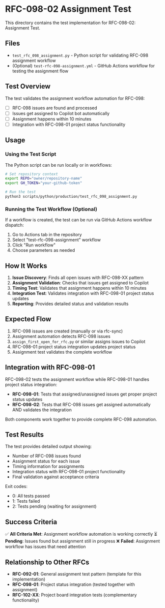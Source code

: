 # RFC-098-02 Assignment Test

This directory contains the test implementation for RFC-098-02: Assignment Test.

## Files

- `test_rfc_098_assignment.py` - Python script for validating RFC-098 assignment workflow
- (Optional) `test-rfc-098-assignment.yml` - GitHub Actions workflow for testing the assignment flow

## Test Overview

The test validates the assignment workflow automation for RFC-098:
- [ ] RFC-098 issues are found and processed
- [ ] Issues get assigned to Copilot bot automatically
- [ ] Assignment happens within 10 minutes
- [ ] Integration with RFC-098-01 project status functionality

## Usage

### Using the Test Script

The Python script can be run locally or in workflows:

```bash
# Set repository context
export REPO="owner/repository-name"
export GH_TOKEN="your-github-token"

# Run the test
python3 scripts/python/production/test_rfc_098_assignment.py
```

### Running the Test Workflow (Optional)

If a workflow is created, the test can be run via GitHub Actions workflow dispatch:

1. Go to Actions tab in the repository
2. Select "test-rfc-098-assignment" workflow
3. Click "Run workflow"
4. Choose parameters as needed

## How It Works

1. **Issue Discovery**: Finds all open issues with RFC-098-XX pattern
2. **Assignment Validation**: Checks that issues get assigned to Copilot
3. **Timing Test**: Validates that assignment happens within 10 minutes
4. **Integration Test**: Validates integration with RFC-098-01 project status updates
5. **Reporting**: Provides detailed status and validation results

## Expected Flow

1. RFC-098 issues are created (manually or via rfc-sync)
2. Assignment automation detects RFC-098 issues
3. `assign_first_open_for_rfc.py` or similar assigns issues to Copilot
4. RFC-098-01 project status integration updates project status
5. Assignment test validates the complete workflow

## Integration with RFC-098-01

RFC-098-02 tests the assignment workflow while RFC-098-01 handles project status integration:

- **RFC-098-01**: Tests that assigned/unassigned issues get proper project status updates
- **RFC-098-02**: Tests that RFC-098 issues get assigned automatically AND validates the integration

Both components work together to provide complete RFC-098 automation.

## Test Results

The test provides detailed output showing:
- Number of RFC-098 issues found
- Assignment status for each issue
- Timing information for assignments
- Integration status with RFC-098-01 project functionality
- Final validation against acceptance criteria

Exit codes:
- 0: All tests passed
- 1: Tests failed
- 2: Tests pending (waiting for assignment)

## Success Criteria

✅ **All Criteria Met**: Assignment workflow automation is working correctly
⏳ **Pending**: Issues found but assignment still in progress
❌ **Failed**: Assignment workflow has issues that need attention

## Relationship to Other RFCs

- **RFC-092-01**: General assignment test pattern (template for this implementation)
- **RFC-098-01**: Project status integration (tested together with assignment)
- **RFC-102-XX**: Project board integration tests (complementary functionality)